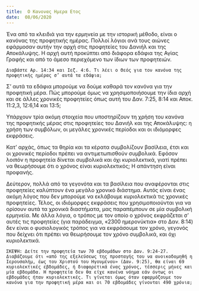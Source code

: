 ```yaml
---
title:  Ο Κανονας Ημερα Ετος
date:  08/06/2020
---
```


Ένα από τα κλειδιά για την ερμηνεία με την ιστορική μέθοδο, είναι ο κανόνας της προφητικής ημέρας. Πολλοί λόγιοι ανά τους αιώνες εφάρμοσαν αυτήν την αρχή στις προφητείες του Δανιήλ και της Αποκάλυψης. Η αρχή αυτή προκύπτει από διάφορα εδάφια της Αγίας Γραφής και από το άμεσο περιεχόμενο των ίδιων των προφητειών.

`Διαβάστε Αρ. 14:34 και Ιεζ. 4:6. Τι λέει ο Θεός για τον κανόνα της προφητικής ημέρας σ’ αυτά τα εδάφια;`

Σ’ αυτά τα εδάφια μπορούμε να δούμε καθαρά τον κανόνα για την προφητική μέρα. Πώς μπορούμε όμως να χρησιμοποιήσουμε την ίδια αρχή και σε άλλες χρονικές προφητείες όπως αυτή του Δαν. 7:25, 8:14 και Αποκ. 11:2,3, 12:6,14 και 13:5;

Υπάρχουν τρία ακόμη στοιχεία που υποστηρίζουν τη χρήση του κανόνα της προφητικής μέρας στις προφητείες του Δανιήλ και της Αποκάλυψης: η χρήση των συμβόλων, οι μεγάλες χρονικές περίοδοι και οι ιδιόμορφες εκφράσεις.

Κατ’ αρχάς, όπως τα θηρία και τα κέρατα συμβολίζουν βασίλεια, έτσι και οι χρονικές περίοδοι πρέπει να αντιμετωπισθούν συμβολικά. Εφόσον λοιπόν η προφητεία δίνεται συμβολικά και όχι κυριολεκτικά, γιατί πρέπει να θεωρήσουμε ότι ο χρόνος είναι κυριολεκτικός; Η απάντηση είναι προφανής.

Δεύτερον, πολλά από τα γεγονότα και τα βασίλεια που αναφέρονται στις προφητείες καλύπτουν ένα μεγάλο χρονικό διάστημα. Αυτός είναι ένας ακόμη λόγος που δεν μπορούμε να εκλάβουμε κυριολεκτικά τις χρονικές προφητείες. Τέλος, οι ιδιόμορφες εκφράσεις που χρησιμοποιούνται για να ορίσουν αυτά τα χρονικά διαστήματα, μας παραπέμπουν σε μία συμβολική ερμηνεία. Με άλλα λόγια, ο τρόπος με τον οποίο ο χρόνος εκφράζεται σ’ αυτές τις προφητείες (για παράδειγμα, «2300 ημερονύκτια» στο Δαν. 8:14) δεν είναι ο φυσιολογικός τρόπος για να εκφράσουμε τον χρόνο, γεγονός που δείχνει ότι πρέπει να θεωρήσουμε τον χρόνο συμβολικά, και όχι κυριολεκτικά.

`ΣΚΕΨΗ: Δείτε την προφητεία των 70 εβδομάδων στο Δαν. 9:24-27. Διαβάζουμε ότι «από της εξελεύσεως της προσταγής του να ανοικοδομηθή η Ιερουσαλήμ, έως του Χριστού του Ηγουμένου» (Δαν. 9:25), θα είναι 69 κυριολεκτικές εβδομάδες, ή διαφορετικά ένας χρόνος, τέσσερις μήνες και μία εβδομάδα. Η προφητεία δεν θα είχε κανένα νόημα εάν όντως οι εβδομάδες ήταν κυριολεκτικές. Τι γίνεται όμως όταν εφαρμόζουμε τον κανόνα για την προφητική μέρα και οι 70 εβδομάδες γίνονται 490 χρόνια;`